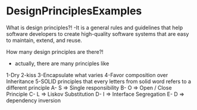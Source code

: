 # DesignPrinciplesExamples
What is design principles?!
 -It is a general rules and guidelines that help software developers to create high-quality software systems that are easy to maintain, extend, and reuse.

How many design principles are there?!
- actually, there are many  principles like
  
1-Dry
2-kiss
3-Encapsulate what varies
4-Favor composition over Inheritance
5-SOLID principles that every letters from solid word refers to a different principle
A- S => Single responsibility
B- O => Open / Close Principle
C- L => Liskov Substitution
D- I  => Interface Segregation
E- D => dependency inversion
